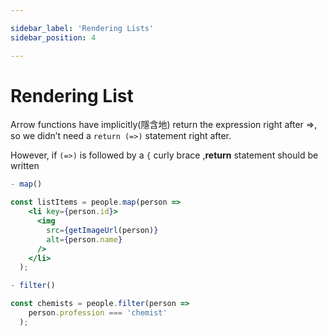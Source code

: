 ```yaml
---

sidebar_label: 'Rendering Lists'
sidebar_position: 4

---
```


# Rendering List

Arrow functions have implicitly(隱含地) return the expression right after =>, so we didn’t need a `return (=>)` statement right after.

However, if `(=>)` is followed by a `{`  curly brace ,**return** statement should be written

```jsx
- map()

const listItems = people.map(person =>
    <li key={person.id}>
      <img
        src={getImageUrl(person)}
        alt={person.name}
      />
    </li>
  );
```

```jsx
- filter()

const chemists = people.filter(person =>
    person.profession === 'chemist'
  );
```
